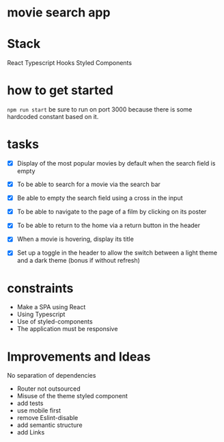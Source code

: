 # movie search app

# Stack 

React Typescript Hooks Styled Components

# how to get started

`npm run start` be sure to run on port 3000 because there is some hardcoded constant based on it.

# tasks

- [x] Display of the most popular movies by default when the search field is empty

- [x] To be able to search for a movie via the search bar

- [x] Be able to empty the search field using a cross in the input

- [x] To be able to navigate to the page of a film by clicking on its poster

- [x] To be able to return to the home via a return button in the header

- [x] When a movie is hovering, display its title

- [x] Set up a toggle in the header to allow the switch between a
      light theme and a dark theme (bonus if without refresh)

# constraints

- Make a SPA using React
- Using Typescript
- Use of styled-components
- The application must be responsive

# Improvements and Ideas

No separation of dependencies

- Router not outsourced
- Misuse of the theme styled component
- add tests
- use mobile first
- remove Eslint-disable
- add semantic structure
- add Links 


